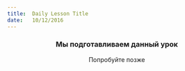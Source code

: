 ```yaml
---
title:  Daily Lesson Title
date:   10/12/2016
---
```


### <center>Мы подготавливаем данный урок</center> 

 <center>Попробуйте позже</center>